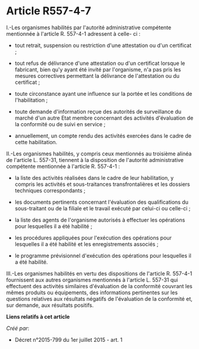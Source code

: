 # Article R557-4-7

I.-Les organismes habilités par l'autorité administrative compétente mentionnée à l'article R. 557-4-1 adressent à celle-
ci : 

- tout retrait, suspension ou restriction d'une attestation ou d'un certificat ; 

- tout refus de délivrance d'une attestation ou d'un certificat lorsque le fabricant, bien qu'y ayant été invité par
l'organisme, n'a pas pris les mesures correctives permettant la délivrance de l'attestation ou du certificat ; 

- toute circonstance ayant une influence sur la portée et les conditions de l'habilitation ; 

- toute demande d'information reçue des autorités de surveillance du marché d'un autre Etat membre concernant des activités
d'évaluation de la conformité ou de suivi en service ; 

- annuellement, un compte rendu des activités exercées dans le cadre de cette habilitation. 

II.-Les organismes habilités, y compris ceux mentionnés au troisième alinéa de l'article L. 557-31, tiennent à la disposition
de l'autorité administrative compétente mentionnée à l'article R. 557-4-1 : 

- la liste des activités réalisées dans le cadre de leur habilitation, y compris les activités et sous-traitances
transfrontalières et les dossiers techniques correspondants ; 

- les documents pertinents concernant l'évaluation des qualifications du sous-traitant ou de la filiale et le travail exécuté
par celui-ci ou celle-ci ; 

- la liste des agents de l'organisme autorisés à effectuer les opérations pour lesquelles il a été habilité ; 

- les procédures appliquées pour l'exécution des opérations pour lesquelles il a été habilité et les enregistrements
associés ; 

- le programme prévisionnel d'exécution des opérations pour lesquelles il a été habilité. 

III.-Les organismes habilités en vertu des dispositions de l'article R. 557-4-1 fournissent aux autres organismes mentionnés
à l'article L. 557-31 qui effectuent des activités similaires d'évaluation de la conformité couvrant les mêmes produits ou
équipements, des informations pertinentes sur les questions relatives aux résultats négatifs de l'évaluation de la conformité
et, sur demande, aux résultats positifs.

**Liens relatifs à cet article**

_Créé par_:

  - Décret n°2015-799 du 1er juillet 2015 - art. 1
